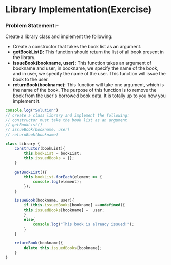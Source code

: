 # Library Implementation(Exercise)

### Problem Statement:-

Create a library class and implement the following:

- Create a constructor that takes the book list as an argument.
- **getBookList():** This function should return the list of all book present in the library.
- **issueBook(bookname, user):** This function takes an
argument of bookname and user, in bookname, we specify the name of the
book, and in user, we specify the name of the user. This function will
issue the book to the user.
- **returnBook(bookname):** This function will take one
argument, which is the name of the book. The purpose of this function is to remove the book from the user's borrowed book data. It is totally up to you how you implement it.

```jsx
console.log("Solution")
// create a class library and implement the following:
// constructor must take the book list as an argument
// getBookList()
// issueBook(bookname, user)
// returnBook(bookname)

class Library {
    constructor(bookList){
        this.bookList = bookList;
        this.issuedBooks = {};
    }

    getBookList(){
        this.bookList.forEach(element => {
            console.log(element);
        });
    }

    issueBook(bookname, user){
        if (this.issuedBooks[bookname] ==undefined){
        this.issuedBooks[bookname] =  user;
        }
        else{
            console.log("This book is already issued!");
        }
    }

    returnBook(bookname){
        delete this.issuedBooks[bookname];
    }
}
```